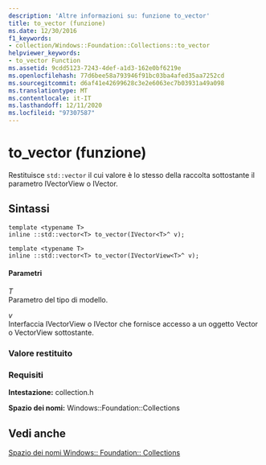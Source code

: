 ```yaml
---
description: 'Altre informazioni su: funzione to_vector'
title: to_vector (funzione)
ms.date: 12/30/2016
f1_keywords:
- collection/Windows::Foundation::Collections::to_vector
helpviewer_keywords:
- to_vector Function
ms.assetid: 9cdd5123-7243-4def-a1d3-162e0bf6219e
ms.openlocfilehash: 77d6bee58a793946f91bc03ba4afed35aa7252cd
ms.sourcegitcommit: d6af41e42699628c3e2e6063ec7b03931a49a098
ms.translationtype: MT
ms.contentlocale: it-IT
ms.lasthandoff: 12/11/2020
ms.locfileid: "97307587"
---
```

# <a name="to_vector-function"></a>to_vector (funzione)

Restituisce `std::vector` il cui valore è lo stesso della raccolta sottostante il parametro IVectorView o IVector.

## <a name="syntax"></a>Sintassi

```
template <typename T>
inline ::std::vector<T> to_vector(IVector<T>^ v);

template <typename T>
inline ::std::vector<T> to_vector(IVectorView<T>^ v);
```

#### <a name="parameters"></a>Parametri

*T*<br/>
Parametro del tipo di modello.

*v*<br/>
Interfaccia IVectorView o IVector che fornisce accesso a un oggetto Vector o VectorView sottostante.

### <a name="return-value"></a>Valore restituito

### <a name="requirements"></a>Requisiti

**Intestazione:** collection.h

**Spazio dei nomi:** Windows::Foundation::Collections

## <a name="see-also"></a>Vedi anche

[Spazio dei nomi Windows:: Foundation:: Collections](../cppcx/windows-foundation-collections-namespace-c-cx.md)
